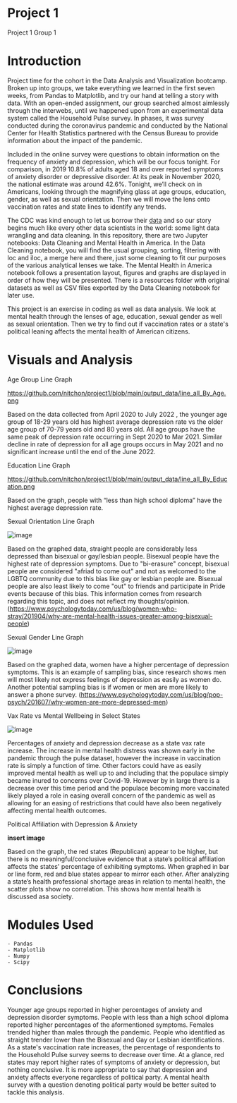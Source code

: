 # Project 1
Project 1 Group 1

# Introduction

Project time for the cohort in the Data Analysis and Visualization bootcamp. Broken up into groups, we take everything we learned in the first seven weeks, from Pandas to Matplotlib, and try our hand at telling a story with data. With an open-ended assignment, our group searched almost aimlessly through the interwebs, until we happened upon from an experimental data system called the Household Pulse survey. In phases, it was survey conducted during the coronavirus pandemic and conducted by the National Center for Health Statistics partnered with the Census Bureau to provide information about the impact of the pandemic.

Included in the online survey were questions to obtain information on the frequency of anxiety and depression, which will be our focus tonight. For comparison, in 2019 10.8% of adults aged 18 and over reported symptoms of anxiety disorder or depressive disorder. At its peak in November 2020, the national estimate was around 42.6%. Tonight, we’ll check on in Americans, looking through the magnifying glass at age groups, education, gender, as well as sexual orientation. Then we will move the lens onto vaccination rates and state lines to identify any trends.

The CDC was kind enough to let us borrow their [data](https://www.cdc.gov/nchs/covid19/pulse/mental-health.htm) and so our story begins much like every other data scientists in the world: some light data wrangling and data cleaning. In this repository, there are two Jupyter notebooks: Data Cleaning and Mental Health in America. In the Data Cleaning notebook, you will find the usual grouping, sorting, filtering with loc and iloc, a merge here and there, just some cleaning to fit our purposes of the various analytical lenses we take. The Mental Health in America notebook follows a presentation layout, figures and graphs are displayed in order of how they will be presented. There is a resources folder with original datasets as well as CSV files exported by the Data Cleaning notebook for later use.

This project is an exercise in coding as well as data analysis. We look at mental health through the lenses of age, education, sexual gender as well as sexual orientation. Then we try to find out if vaccination rates or a state's political leaning affects the mental health of American citizens.


# Visuals and Analysis

Age Group Line Graph

https://github.com/nitchon/project1/blob/main/output_data/line_all_By_Age.png

Based on the data collected from April 2020 to July 2022 , the younger age group of 18-29 years old has highest average depression rate vs the older age group of 70-79 years old and 80 years old. All age groups have the same peak of depression rate occurring in Sept 2020 to Mar 2021. Similar decline in rate of depression for all age groups occurs in May 2021 and no significant increase until the end of the June 2022.

Education Line Graph

https://github.com/nitchon/project1/blob/main/output_data/line_all_By_Education.png

Based on the graph, people with “less than high school diploma” have the highest average depression rate.  

Sexual Orientation Line Graph

![image](https://user-images.githubusercontent.com/107419765/183315536-6185716c-b0f7-4efa-89d9-c7317bb82ae8.png)

Based on the graphed data, straight people are considerably less depressed than bisexual or gay/lesbian people.  Bisexual people have the highest rate of depression symptoms.  Due to "bi-erasure" concept, bisexual people are considered "afriad to come out" and not as welcomed to the LGBTQ community due to this bias like gay or lesbian people are. Bisexual people are also least likely to come "out" to friends and participate in Pride events because of this bias. This information comes from research regarding this topic, and does not reflect my thoughts/opinion. (https://www.psychologytoday.com/us/blog/women-who-stray/201904/why-are-mental-health-issues-greater-among-bisexual-people)

Sexual Gender Line Graph

![image](https://user-images.githubusercontent.com/107419765/183315547-b1a0a40f-3cae-4bc3-8661-856223c0dbac.png)

Based on the graphed data, women have a higher percentage of depression symptoms. This is an example of sampling bias, since research shows men will most likely not express feelings of depression as easily as women do. Another potential sampling bias is if women or men are more likely to answer a phone survey.  (https://www.psychologytoday.com/us/blog/pop-psych/201607/why-women-are-more-depressed-men)

Vax Rate vs Mental Wellbeing in Select States

![image](https://raw.githubusercontent.com/nitchon/project1/main/Vax_rate_by_state.png)

Percentages of anxiety and depression decrease as a state vax rate increase. 
The increase in mental health distress was shown early in the pandemic through the pulse 
dataset, however the increase in vaccination rate is simply a function of time. Other factors could
have as easily improved mental health as well up to and including that the populace simply 
became inured to concerns over Covid-19. However by in large there is a decrease over this time 
period and the populace becoming more vaccinated likely played a role in easing overall concern
of the pandemic as well as allowing for an easing of restrictions that could have also been 
negatively affecting mental health outcomes.


Political Affiliation with Depression & Anxiety

**insert image**

Based on the graph, the red states (Republican) appear to be higher, but there is no meaningful/conclusive evidence that a state’s political affiliation affects the states' percentage of exhibiting symptoms. When graphed in bar or line form, red and blue states appear to mirror each other. After analyzing a state’s health professional shortage areas in relation to mental health, the scatter plots show no correlation. This shows how mental health is discussed asa society.

# Modules Used
    - Pandas
    - Matplotlib
    - Numpy
    - Scipy

# Conclusions
Younger age groups reported in higher percentages of anxiety and depression disorder symptoms. People with less than a high school diploma reported higher percentages of the aformentioned symptoms. Females trended higher than males through the pandemic. People who identified as straight trender lower than the Bisexual and Gay or Lesbian identifications. As a state's vaccination rate increases, the percentage of respondents to the Household Pulse survey seems to decrease over time. At a glance, red states may report higher rates of symptoms of anxiety or depression, but nothing conclusive. It is more appropriate to say that depression and anxiety affects everyone regardless of political party. A mental health survey with a question denoting political party would be better suited to tackle this analysis.


